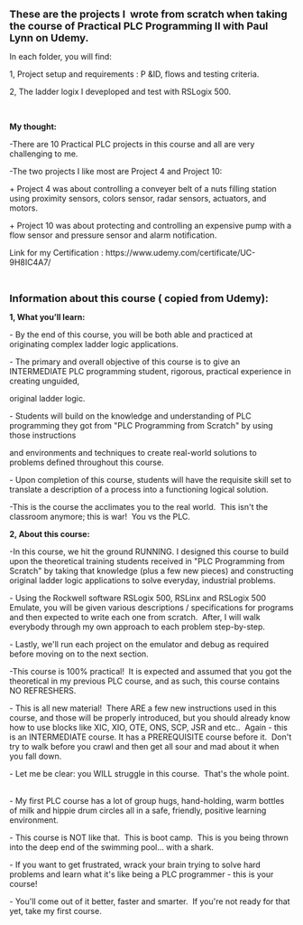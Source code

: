 <p><strong><span style="font-size: 
      18px;">These are the projects I &nbsp;wrote from scratch when taking the course of Practical PLC Programming II with Paul Lynn on Udemy.</span></strong></p>
<p>In each folder, you will find:</p>
<p>1, Project setup and requirements : P &amp;ID, flows and testing criteria.</p>
<p>2, The ladder logix I deveploped and test with RSLogix 500.</p>
<p>
  <br>
</p>
<p><strong>My thought: </strong></p>
<p>-There are 10 Practical PLC projects in this course and all are very challenging to me.&nbsp;</p>
<p>-The two projects I like most are Project 4 and Project 10:</p>
<p>+ Project 4 was about controlling a conveyer belt of a nuts filling station using proximity sensors, colors sensor, radar sensors, actuators, and motors.&nbsp;</p>
<p>+ Project 10 was about protecting and controlling an expensive pump with a flow sensor and pressure sensor and alarm notification.</p>
<p>Link for my Certification : https://www.udemy.com/certificate/UC-9H8IC4A7/</p>
<p>
  <br>
</p>
<p><strong><span style="font-size: 
      18px;">Information about this course ( copied from Udemy):</span></strong></p>
<p><strong>1, What you’ll learn:</strong></p>
<p>- By the end of this course, you will be both able and practiced at originating complex ladder logic applications.</p>
<p>- The primary and overall objective of this course is to give an INTERMEDIATE PLC programming student, rigorous, practical experience in creating unguided,&nbsp;</p>
<p>original ladder logic.</p>
<p>- Students will build on the knowledge and understanding of PLC programming they got from "PLC Programming from Scratch" by using those instructions&nbsp;</p>
<p>and environments and techniques to create real-world solutions to problems defined throughout this course.</p>
<p>- Upon completion of this course, students will have the requisite skill set to translate a description of a process into a functioning logical solution.</p>
<p>-This is the course the acclimates you to the real world. &nbsp;This isn't the classroom anymore; this is war! &nbsp;You vs the PLC.</p>
<p><strong>2, About this course:&nbsp;</strong></p>
<p>-In this course, we hit the ground RUNNING. I designed this course to build upon the theoretical training students received in "PLC Programming from Scratch" by taking that knowledge (plus a few new pieces) and constructing original ladder logic applications to solve everyday, industrial problems.</p>
<p>- Using the Rockwell software RSLogix 500, RSLinx and RSLogix 500 Emulate, you will be given various descriptions / specifications for programs and then expected to write each one from scratch. &nbsp;After, I will walk everybody through my own approach to each problem step-by-step. &nbsp;</p>
<p>- Lastly, we'll run each project on the emulator and debug as required before moving on to the next section.</p>
<p>-This course is 100% practical! &nbsp;It is expected and assumed that you got the theoretical in my previous PLC course, and as such, this course contains NO REFRESHERS.&nbsp;</p>
<p>- This is all new material! &nbsp;There ARE a few new instructions used in this course, and those will be properly introduced, but you should already know how to use blocks like XIC, XIO, OTE, ONS, SCP, JSR and etc.. &nbsp;Again - this is an INTERMEDIATE course. It has a PREREQUISITE course before it. &nbsp;Don't try to walk before you crawl and then get all sour and mad about it when you fall down. &nbsp;</p>
<p>- Let me be clear: you WILL struggle in this course. &nbsp;That's the whole point. &nbsp;</p>
<p>- My first PLC course has a lot of group hugs, hand-holding, warm bottles of milk and hippie drum circles all in a safe, friendly, positive learning environment. &nbsp;</p>
<p>- This course is NOT like that. &nbsp;This is boot camp. &nbsp;This is you being thrown into the deep end of the swimming pool... with a shark.&nbsp;</p>
<p>- If you want to get frustrated, wrack your brain trying to solve hard problems and learn what it's like being a PLC programmer - this is your course!&nbsp;</p>
<p>- You'll come out of it better, faster and smarter. &nbsp;If you're not ready for that yet, take my first course.</p>
